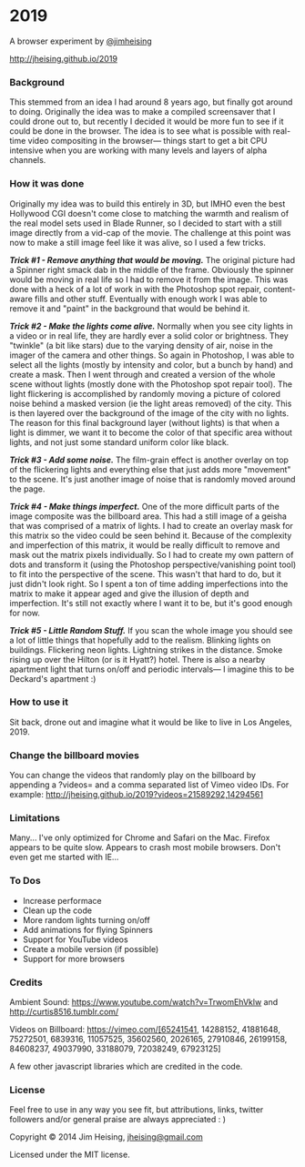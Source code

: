 2019
====

A browser experiment by [@jimheising](http://twitter.com/jimheising)

http://jheising.github.io/2019

### Background

This stemmed from an idea I had around 8 years ago, but finally got around to doing. Originally the idea was to make a compiled screensaver that I could drone out to, but recently I decided it would be more fun to see if it could be done in the browser. The idea is to see what is possible with real-time video compositing in the browser— things start to get a bit CPU intensive when you are working with many levels and layers of alpha channels.

### How it was done

Originally my idea was to build this entirely in 3D, but IMHO even the best Hollywood CGI doesn't come close to matching the warmth and realism of the real model sets used in Blade Runner, so I decided to start with a still image directly from a vid-cap of the movie. The challenge at this point was now to make a still image feel like it was alive, so I used a few tricks.

***Trick #1 - Remove anything that would be moving.*** The original picture had a Spinner right smack dab in the middle of the frame. Obviously the spinner would be moving in real life so I had to remove it from the image. This was done with a heck of a lot of work in with the Photoshop spot repair, content-aware fills and other stuff. Eventually with enough work I was able to remove it and "paint" in the background that would be behind it.

***Trick #2 - Make the lights come alive.*** Normally when you see city lights in a video or in real life, they are hardly ever a solid color or brightness. They "twinkle" (a bit like stars) due to the varying density of air, noise in the imager of the camera and other things. So again in Photoshop, I was able to select all the lights (mostly by intensity and color, but a bunch by hand) and create a mask. Then I went through and created a version of the whole scene without lights (mostly done with the Photoshop spot repair tool). The light flickering is accomplished by randomly moving a picture of colored noise behind a masked version (ie the light areas removed) of the city. This is then layered over the background of the image of the city with no lights. The reason for this final background layer (without lights) is that when a light is dimmer, we want it to become the color of that specific area without lights, and not just some standard uniform color like black.

***Trick #3 - Add some noise.*** The film-grain effect is another overlay on top of the flickering lights and everything else that just adds more "movement" to the scene. It's just another image of noise that is randomly moved around the page.

***Trick #4 - Make things imperfect.*** One of the more difficult parts of the image composite was the billboard area. This had a still image of a geisha that was comprised of a matrix of lights. I had to create an overlay mask for this matrix so the video could be seen behind it. Because of the complexity and imperfection of this matrix, it would be really difficult to remove and mask out the matrix pixels individually. So I had to create my own pattern of dots and transform it (using the Photoshop perspective/vanishing point tool) to fit into the perspective of the scene. This wasn't that hard to do, but it just didn't look right. So I spent a ton of time adding imperfections into the matrix to make it appear aged and give the illusion of depth and imperfection. It's still not exactly where I want it to be, but it's good enough for now.

***Trick #5 - Little Random Stuff.*** If you scan the whole image you should see a lot of little things that hopefully add to the realism. Blinking lights on buildings. Flickering neon lights. Lightning strikes in the distance. Smoke rising up over the Hilton (or is it Hyatt?) hotel. There is also a nearby apartment light that turns on/off and periodic intervals— I imagine this to be Deckard's apartment :)

### How to use it

Sit back, drone out and imagine what it would be like to live in Los Angeles, 2019.

### Change the billboard movies

You can change the videos that randomly play on the billboard by appending a ?videos= and a comma separated list of Vimeo video IDs. For example: http://jheising.github.io/2019?videos=21589292,14294561

### Limitations

Many... I've only optimized for Chrome and Safari on the Mac. Firefox appears to be quite slow. Appears to crash most mobile browsers. Don't even get me started with IE...

### To Dos

- Increase performace
- Clean up the code
- More random lights turning on/off
- Add animations for flying Spinners
- Support for YouTube videos
- Create a mobile version (if possible)
- Support for more browsers

### Credits

Ambient Sound: https://www.youtube.com/watch?v=TrwomEhVklw and http://curtis8516.tumblr.com/

Videos on Billboard: https://vimeo.com/[65241541, 14288152, 41881648, 75272501, 6839316, 11057525, 35602560, 2026165, 27910846, 26199158, 84608237, 49037990, 33188079, 72038249, 67923125]

A few other javascript libraries which are credited in the code.

### License

Feel free to use in any way you see fit, but attributions, links, twitter followers and/or general praise are always appreciated : )

Copyright © 2014 Jim Heising, jheising@gmail.com

Licensed under the MIT license.
